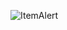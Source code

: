 ![ItemAlert](https://user-images.githubusercontent.com/396180/201894086-2e8f45e0-63ec-4fb6-b004-ae33f74e8ccc.jpg)
